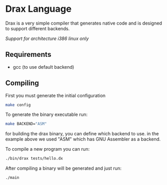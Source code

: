 # Drax Language

Drax is a very simple compiler that generates native code and is designed to support different backends.

*Support for architecture i386 linux only*

## Requirements
* gcc (to use default backend)

## Compiling

First you must generate the initial configuration

```bash
make config
```

To generate the binary executable run:

```bash
make BACKEND="ASM" 
```
for building the drax binary, you can define which backend to use.
in the example above we used "ASM" which has GNU Assembler as a backend.


To compile a new program you can run:

```bash
./bin/drax tests/hello.dx
```

After compiling a binary will be generated and just run:
```bash
./main
```
